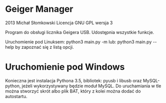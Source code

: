 Geiger Manager
==============
2013 Michał Słomkowski
Licencja GNU GPL wersja 3

Program do obsługi licznika Geigera USB. Udostępnia wszystkie funkcje.

Uruchomienie pod Linuksem:
python3 main.py -m
lub:
python3 main.py --help
by zapoznać się z listą opcji.

Uruchomienie pod Windows
========================

Konieczna jest instalacja Pythona 3.5, bibliotek: pyusb i libusb oraz MySQL-python, jeżeli wykorzystywany będzie moduł MySQL. Do uruchamiania w tle można stworzyć skrót albo plik BAT, który z kolei można dodać do autostartu.
